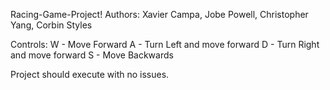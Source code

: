 Racing-Game-Project! Authors: Xavier Campa, Jobe Powell, Christopher Yang, Corbin Styles

Controls:
W - Move Forward
A - Turn Left and move forward
D - Turn Right and move forward
S - Move Backwards

Project should execute with no issues.
